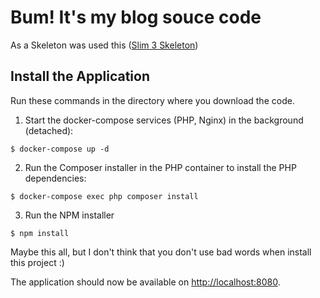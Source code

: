 # Bum! It's my blog souce code

As a Skeleton was used this ([Slim 3 Skeleton](https://github.com/slimphp/Slim-Skeleton))

## Install the Application

Run these commands in the directory where you download the code.

1. Start the docker-compose services (PHP, Nginx) in the background (detached):
  ```
$ docker-compose up -d
  ```

2. Run the Composer installer in the PHP container to install the PHP dependencies:
  ```
$ docker-compose exec php composer install
  ```

3. Run the NPM installer
```
$ npm install
```

Maybe this all, but I don't think that you don't use bad words when install this project :)

The application should now be available on [http://localhost:8080](http://localhost:8080).
